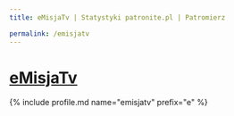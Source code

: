 ```yaml
---
title: eMisjaTv | Statystyki patronite.pl | Patromierz

permalink: /emisjatv
---
```


# [eMisjaTv](https://patronite.pl/emisjatv)

{% include profile.md name="emisjatv" prefix="e" %}
